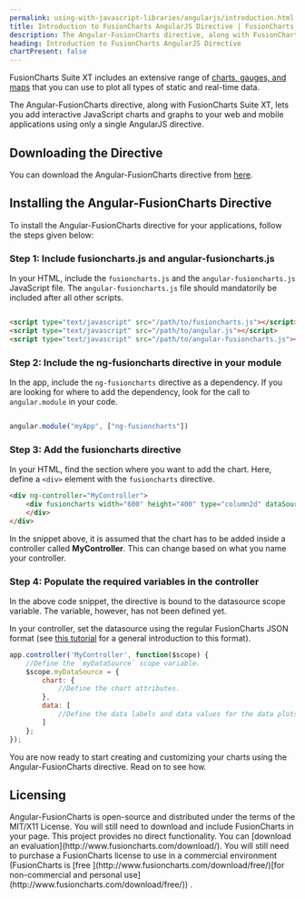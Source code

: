 ```yaml
---
permalink: using-with-javascript-libraries/angularjs/introduction.html
title: Introduction to FusionCharts AngularJS Directive | FusionCharts
description: The Angular-FusionCharts directive, along with FusionCharts Suite XT, lets you add interactive JavaScript charts/graphs to your web/mobile apps
heading: Introduction to FusionCharts AngularJS Directive
chartPresent: false
---
```


FusionCharts Suite XT includes an extensive range of [charts, gauges, and maps](http://www.fusioncharts.com/charts/) that you can use to plot all types of static and real-time data.

The Angular-FusionCharts directive, along with FusionCharts Suite XT, lets you add interactive JavaScript charts and graphs to your web and mobile applications using only a single AngularJS directive.

## Downloading the Directive

You can download the Angular-FusionCharts directive from [here](http://www.fusioncharts.com/angularjs-charts/).

## Installing the Angular-FusionCharts Directive

To install the Angular-FusionCharts directive for your applications, follow the steps given below:

### Step 1: Include fusioncharts.js and angular-fusioncharts.js

In your HTML, include the `fusioncharts.js` and the `angular-fusioncharts.js` JavaScript file. The `angular-fusioncharts.js` file should mandatorily be included after all other scripts.

```html

<script type="text/javascript" src="/path/to/fusioncharts.js"></script>
<script type="text/javascript" src="/path/to/angular.js"></script>
<script type="text/javascript" src="/path/to/angular-fusioncharts.js"></script>

```

### Step 2: Include the ng-fusioncharts directive in your module

In the app, include the `ng-fusioncharts` directive as a dependency. If you are looking for where to add the dependency, look for the call to `angular.module` in your code.

```javascript

angular.module("myApp", ["ng-fusioncharts"])

```

### Step 3: Add the fusioncharts directive

In your HTML, find the section where you want to add the chart. Here, define a `<div>` element with the `fusioncharts` directive.

```html
<div ng-controller="MyController">
    <div fusioncharts width="600" height="400" type="column2d" dataSource="">
    </div>
</div>

```

In the snippet above, it is assumed that the chart has to be added inside a controller called **MyController**. This can change based on what you name your controller.

### Step 4: Populate the required variables in the controller

In the above code snippet, the directive is bound to the datasource scope variable. The variable, however, has not been defined yet.

In your controller, set the datasource using the regular FusionCharts JSON format (see [this tutorial](/getting-started/building-your-first-chart) for a general introduction to this format).

```javascript
app.controller('MyController', function($scope) {
    //Define the `myDataSource` scope variable.
    $scope.myDataSource = {
        chart: {
            //Define the chart attributes.
        },
        data: [
            //Define the data labels and data values for the data plots.
        ]
    };
});

```

You are now ready to start creating and customizing your charts using the Angular-FusionCharts directive. Read on to see how.

## Licensing
<p class="text-info">
Angular-FusionCharts is open-source and distributed under the terms of the MIT/X11 License. You will still need to download and include FusionCharts in your page. This project provides no direct functionality. You can [download an evaluation](http://www.fusioncharts.com/download/). You will still need to purchase a FusionCharts license to use in a commercial environment (FusionCharts is [free ](http://www.fusioncharts.com/download/free/)[for non-commercial and personal use](http://www.fusioncharts.com/download/free/)) .

</p>
